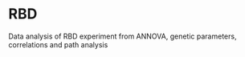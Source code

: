 # RBD
Data analysis of RBD experiment from ANNOVA, genetic parameters, correlations and path analysis
